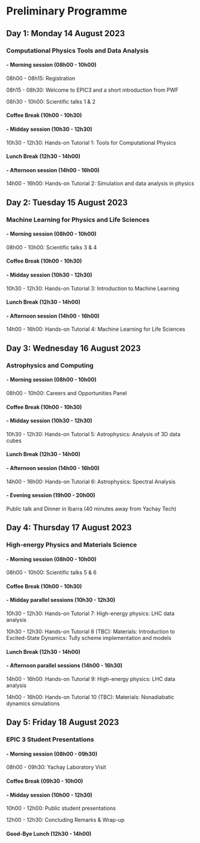 # Preliminary Programme

## Day 1: Monday 14 August 2023
### Computational Physics Tools and Data Analysis

#### - Morning session (08h00 - 10h00)
08h00 - 08h15: Registration

08h15 - 08h30: Welcome to EPIC3 and a short introduction from PWF

08h30 - 10h00: Scientific talks 1 & 2

#### Coffee Break (10h00 - 10h30)

#### - Midday session (10h30 - 12h30)
10h30 - 12h30: Hands-on Tutorial 1: Tools for Computational Physics

#### Lunch Break (12h30 - 14h00)

#### - Afternoon session (14h00 - 16h00)
14h00 - 16h00: Hands-on Tutorial 2: Simulation and data analysis in physics


## Day 2: Tuesday 15 August 2023

### Machine Learning for Physics and Life Sciences

#### - Morning session (08h00 - 10h00)
08h00 - 10h00: Scientific talks 3 & 4

#### Coffee Break (10h00 - 10h30)

#### - Midday session (10h30 - 12h30)
10h30 - 12h30: Hands-on Tutorial 3: Introduction to Machine Learning

#### Lunch Break (12h30 - 14h00)

#### - Afternoon session (14h00 - 16h00)
14h00 - 16h00: Hands-on Tutorial 4: Machine Learning for Life Sciences

## Day 3: Wednesday 16 August 2023
### Astrophysics and Computing


#### - Morning session (08h00 - 10h00)
08h00 - 10h00: Careers and Opportunities Panel

#### Coffee Break (10h00 - 10h30)
  
#### - Midday session (10h30 - 12h30)
10h30 - 12h30: Hands-on Tutorial 5: Astrophysics: Analysis of 3D data cubes

#### Lunch Break (12h30 - 14h00)

#### - Afternoon session (14h00 - 16h00)
14h00 - 16h00: Hands-on Tutorial 6: Astrophysics: Spectral Analysis

#### - Evening session (19h00 - 20h00)
Public talk and Dinner in Ibarra (40 minutes away from Yachay Tech)

## Day 4: Thursday 17 August 2023
### High-energy Physics and Materials Science

#### - Morning session (08h00 - 10h00)
08h00 - 10h00: Scientific talks 5 & 6

#### Coffee Break (10h00 - 10h30)

#### - Midday parallel sessions (10h30 - 12h30)
10h30 - 12h30: Hands-on Tutorial 7: High-energy physics: LHC data analysis

10h30 - 12h30: Hands-on Tutorial 8 (TBC): Materials: Introduction to Excited-State Dynamics: Tully scheme implementation and models

#### Lunch Break (12h30 - 14h00)

#### - Afternoon parallel sessions (14h00 - 16h30)
14h00 - 16h00: Hands-on Tutorial 9: High-energy physics: LHC data analysis

14h00 - 16h00: Hands-on Tutorial 10 (TBC): Materials: Nonadiabatic dynamics simulations

## Day 5: Friday 18 August 2023

### EPIC 3 Student Presentations

#### - Morning session (08h00 - 09h30)
08h00 - 09h30: Yachay Laboratory Visit

#### Coffee Break (09h30 - 10h00)

#### - Midday session (10h00 - 12h30)
10h00 - 12h00: Public student presentations

12h00 - 12h30: Concluding Remarks & Wrap-up

#### Good-Bye Lunch (12h30 - 14h00)
